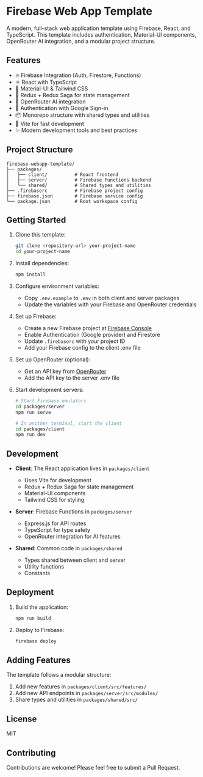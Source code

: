# Firebase Web App Template

A modern, full-stack web application template using Firebase, React, and TypeScript. This template includes authentication, Material-UI components, OpenRouter AI integration, and a modular project structure.

## Features

- 🔥 Firebase Integration (Auth, Firestore, Functions)
- ⚛️ React with TypeScript
- 🎨 Material-UI & Tailwind CSS
- 🔄 Redux + Redux Saga for state management
- 🤖 OpenRouter AI integration
- 🔐 Authentication with Google Sign-in
- 📦 Monorepo structure with shared types and utilities
- 🚀 Vite for fast development
- ✨ Modern development tools and best practices

## Project Structure

```
firebase-webapp-template/
├── packages/
│   ├── client/          # React frontend
│   ├── server/          # Firebase Functions backend
│   └── shared/          # Shared types and utilities
├── .firebaserc          # Firebase project config
├── firebase.json        # Firebase service config
└── package.json         # Root workspace config
```

## Getting Started

1. Clone this template:

   ```bash
   git clone <repository-url> your-project-name
   cd your-project-name
   ```

2. Install dependencies:

   ```bash
   npm install
   ```

3. Configure environment variables:

   - Copy `.env.example` to `.env` in both client and server packages
   - Update the variables with your Firebase and OpenRouter credentials

4. Set up Firebase:

   - Create a new Firebase project at [Firebase Console](https://console.firebase.google.com)
   - Enable Authentication (Google provider) and Firestore
   - Update `.firebaserc` with your project ID
   - Add your Firebase config to the client .env file

5. Set up OpenRouter (optional):

   - Get an API key from [OpenRouter](https://openrouter.ai)
   - Add the API key to the server .env file

6. Start development servers:

   ```bash
   # Start Firebase emulators
   cd packages/server
   npm run serve

   # In another terminal, start the client
   cd packages/client
   npm run dev
   ```

## Development

- **Client**: The React application lives in `packages/client`

  - Uses Vite for development
  - Redux + Redux Saga for state management
  - Material-UI components
  - Tailwind CSS for styling

- **Server**: Firebase Functions in `packages/server`

  - Express.js for API routes
  - TypeScript for type safety
  - OpenRouter integration for AI features

- **Shared**: Common code in `packages/shared`
  - Types shared between client and server
  - Utility functions
  - Constants

## Deployment

1. Build the application:

   ```bash
   npm run build
   ```

2. Deploy to Firebase:
   ```bash
   firebase deploy
   ```

## Adding Features

The template follows a modular structure:

1. Add new features in `packages/client/src/features/`
2. Add new API endpoints in `packages/server/src/modules/`
3. Share types and utilities in `packages/shared/src/`

## License

MIT

## Contributing

Contributions are welcome! Please feel free to submit a Pull Request.
